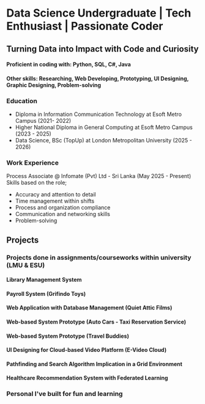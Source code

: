 # Data Science Undergraduate | Tech Enthusiast | Passionate Coder
## Turning Data into Impact with Code and Curiosity

#### Proficient in coding with: Python, SQL, C#, Java
#### Other skills: Researching, Web Developing, Prototyping, UI Designing, Graphic Designing, Problem-solving

### Education
- Diploma in Information Communication Technology at Esoft Metro Campus (2021- 2022)
- Higher National Diploma in General Computing at Esoft Metro Campus (2023 - 2025)
- Data Science, BSc (TopUp) at London Metropolitan University (2025 - 2026)

### Work Experience
Process Associate @ Infomate (Pvt) Ltd - Sri Lanka (May 2025 - Present)
Skills based on the role;
- Accuracy and attention to detail
- Time management within shifts
- Process and organization compliance
- Communication and networking skills
- Problem-solving

## Projects
### Projects done in assignments/courseworks within university (LMU & ESU)
#### Library Management System
#### Payroll System (Grifindo Toys)
#### Web Application with Database Management (Quiet Attic Films)
#### Web-based System Prototype (Auto Cars - Taxi Reservation Service)
#### Web-based System Prototype (Travel Buddies)
#### UI Designing for Cloud-based Video Platform (E-Video Cloud)
#### Pathfinding and Search Algorithm Implication in a Grid Environment
#### Healthcare Recommendation System with Federated Learning

### Personal I've built for fun and learning
